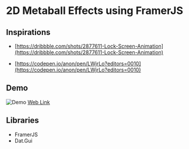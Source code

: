 # 2D Metaball Effects using FramerJS
## Inspirations
- [https://dribbble.com/shots/2877611-Lock-Screen-Animation](https://dribbble.com/shots/2877611-Lock-Screen-Animation)

- [https://codepen.io/anon/pen/LWjrLo?editors=0010](https://codepen.io/anon/pen/LWjrLo?editors=0010)

## Demo
![Demo](demo.gif)
[Web Link](frog.github.io/metaball-effects-framer/index.html)

## Libraries
- FramerJS
- Dat.Gui
